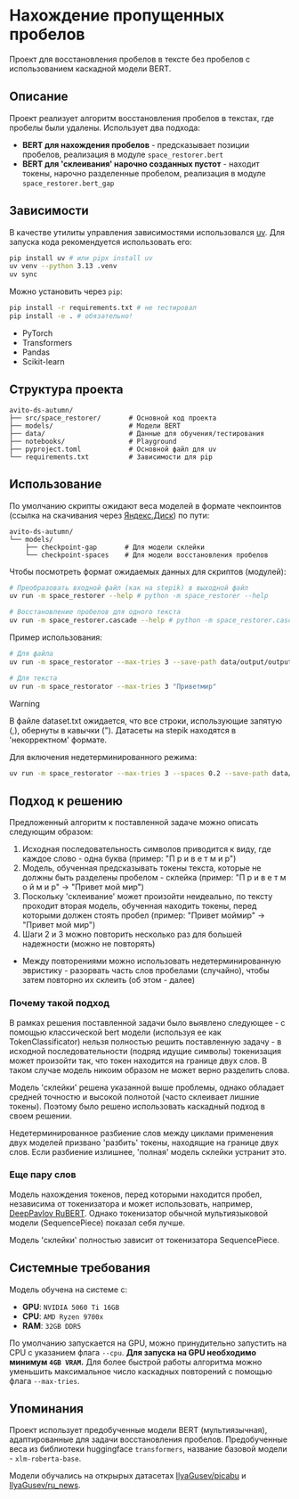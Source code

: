 # Нахождение пропущенных пробелов

Проект для восстановления пробелов в тексте без пробелов с использованием каскадной модели BERT.

## Описание

Проект реализует алгоритм восстановления пробелов в текстах, где пробелы были удалены. Использует два подхода:
- **BERT для нахождения пробелов** - предсказывает позиции пробелов, реализация в модуле `space_restorer.bert`
- **BERT для 'склеивания' нарочно созданных пустот** - находит токены, нарочно разделенные пробелом, реализация в модуле `space_restorer.bert_gap`

## Зависимости
В качестве утилиты управления зависимостями использовался [uv](https://docs.astral.sh/uv/).
Для запуска кода рекомендуется использовать его:
```sh
pip install uv # или pipx install uv
uv venv --python 3.13 .venv
uv sync
```

Можно установить через `pip`:
```sh
pip install -r requirements.txt # не тестировал
pip install -e . # обязательно!
```

- PyTorch
- Transformers
- Pandas
- Scikit-learn

## Структура проекта

```
avito-ds-autumn/
├── src/space_restorer/       # Основной код проекта
├── models/                   # Модели BERT
├── data/                     # Данные для обучения/тестирования
├── notebooks/                # Playground
├── pyproject.toml            # Основной файл для uv
└── requirements.txt          # Зависимости для pip
```

## Использование

По умолчанию скрипты ожидают веса моделей в формате чекпоинтов (ссылка на скачивания через [Яндекс.Диск](https://disk.yandex.ru/d/PVFVTkbnQPnjhw))
по пути:
```
avito-ds-autumn/
└── models/
    ├── checkpoint-gap       # Для модели склейки
    └── checkpoint-spaces    # Для модели восстановления пробелов
```

Чтобы посмотреть формат ожидаемых данных для скриптов (модулей):
```sh
# Преобразовать входной файл (как на stepik) в выходной файл
uv run -m space_restorer --help # python -m space_restorer --help

# Восстановление пробелов для одного текста
uv run -m space_restorer.cascade --help # python -m space_restorer.cascade --help
```

Пример использования:
```sh
# Для файла
uv run -m space_restorator --max-tries 3 --save-path data/output/output.txt data/input/dataset.txt

# Для текста
uv run -m space_restorator --max-tries 3 "Приветмир"
```

> [!Warning]
> В файле dataset.txt ожидается, что все строки, использующие запятую (,), обернуты в кавычки (").
> Датасеты на stepik находятся в 'некорректном' формате.

Для включения недетерминированного режима:
```sh
uv run -m space_restorator --max-tries 3 --spaces 0.2 --save-path data/output/output.txt data/input/dataset.txt
```

## Подход к решению
Предложенный алгоритм к поставленной задаче можно описать следующим образом:
1) Исходная последовательность символов приводится к виду, где каждое слово - одна буква (пример: "П р и в е т м и р")
2) Модель, обученная предсказывать токены текста, которые не должны быть разделены пробелом - склейка (пример: "П р и в е т м о й м и р" -> "Привет мой мир")
3) Поскольку 'склеивание' может произойти неидеально, по тексту проходит вторая модель, обученная находить токены, перед которыми должен стоять пробел (пример: "Привет моймир" -> "Привет мой мир")
4) Шаги 2 и 3 можно повторить несколько раз для большей надежности (можно не повторять)
  - Между повторениями можно использовать недетерминированную эвристику - разорвать часть слов пробелами (случайно), чтобы затем повторно их склеить (об этом - далее)

### Почему такой подход
В рамках решения поставленной задачи было выявлено следующее - с помощью классической bert модели (используя ее как TokenClassificator) нельзя полностью решить поставленную задачу - в исходной последовательности (подряд идущие символы) токенизация может произойти так, что токен находится на границе двух слов. В таком случае модель никоим образом не может верно разделить слова.

Модель 'склейки' решена указанной выше проблемы, однако обладает средней точностю и высокой полнотой (часто склеивает лишние токены).
Поэтому было решено использовать каскадный подход в своем решении.

Недетерминированное разбиение слов между циклами применения двух моделей призвано 'разбить' токены, находящие на границе двух слов.
Если разбиение излишнее, 'полная' модель склейки устранит это.

### Еще пару слов
Модель нахождения токенов, перед которыми находится пробел, независима от токенизатора и может использовать, например, [DeepPavlov RuBERT](https://huggingface.co/DeepPavlov/rubert-base-cased).
Однако токенизатор обычной мультиязыковой модели (SequencePiece) показал себя лучше.

Модель 'склейки' полностью зависит от токенизатора SequencePiece.

## Системные требования
Модель обучена на системе с:
- **GPU**: `NVIDIA 5060 Ti 16GB`
- **CPU**: `AMD Ryzen 9700x`
- **RAM**: `32GB DDR5`

По умолчанию запускается на GPU, можно принудительно запустить на CPU с указанием флага `--cpu`.
**Для запуска на GPU необходимо минимум `4GB VRAM`.**
Для более быстрой работы алгоритма можно уменьшить максимальное число каскадных повторений с помощью флага `--max-tries`.

## Упоминания

Проект использует предобученные модели BERT (мультиязычная), адаптированные для задачи восстановления пробелов.
Предобученные веса из библиотеки huggingface `transformers`, название базовой модели - `xlm-roberta-base`.

Модели обучались на открырых датасетах [IlyaGusev/picabu](https://huggingface.co/datasets/IlyaGusev/pikabu) и [IlyaGusev/ru_news](https://huggingface.co/datasets/IlyaGusev/ru_news).
